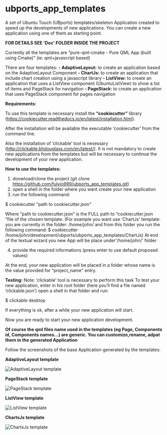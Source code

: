 # ubports_app_templates

A set of Ubuntu Touch (UBports) templates/skeleton Application created to speed up the developments of new applications.
You can create a new application using one of them as starting point.

**FOR DETAILS SEE 'Doc' FOLDER INSIDE THE PROJECT**

Currently all the templates are “pure-qml-cmake - Pure QML App (built using Cmake)” 
(ie: qml+javascript based)

There are four templates: 
**- AdaptiveLayout:** to create an application based on the AdaptiveLayout Component
**- ChartJs:** to create an application that include chart creation using a javascript library
**- ListView:** to create an application that uses a ListView component (UbuntuListView) to show a list of items and PageStack for navigation
**- PageStack:**  to create an application that uses PageStack component for pages navigation


**Requirements:**

To use this template is necessary install the **“cookiecutter”** library (https://cookiecutter.readthedocs.io/en/latest/installation.html).

After the installation will be available the executable ‘cookiecutter’ from the command line.

Also the  installation of ‘clickable’  tool is nesessary (http://clickable.bhdouglass.com/en/latest/).
It is not mandatory to create new applications from the templates but will be necessary to continue the development of your new application.

**How to use the templates:**
1) donwload/clone the project (git clone https://github.com/fulvio999/ubports_app_templates.git)
2) open a shell in the folder where you want create your new application
3) run the following command:

$ cookiecutter "path to cookiecutter.json"

Where “path to cookiecutter.json” is the FULL path to “cookiecutter.json ”file of the chosen template.
(For example you want use 'ChartJs' template:
you are currently in the folder: /home/john/ and from this folder you run the following command: 
$ cookiecutter /home/john/development/ubports/ubports_app_templates/ChartJs)
At end of the textual wizard you new App will be place under'/home/john/' folder

4) provide the required informations (press enter to use default proposed values)

At the end, your new application will be placed in a folder whose name is the value provided for “project_name” entry.

**Testing:**
Note: ‘clickable’ tool is necessary to perform this task
To test your new application, enter in his root folder (here you’ll find a file named ‘clickable.json’)
open a shell in that folder and run:

$ clickable desktop

If everything is ok, after a while your new application will start.

Now you are ready to start your new application development.

**Of course the qml files name used in the templates (eg Page, Components id, Components names...) are generic. You can customize,rename, adpat them in the generated Application**


Follow the screenshots of the base Application generated by the templates:

**AdaptiveLayout template**

![AdaptiveLayout template](https://github.com/fulvio999/ubports_app_templates/blob/master/Doc/AdaptiveLayout.png)

**PageStack template**

![PageStack template](https://github.com/fulvio999/ubports_app_templates/blob/master/Doc/PageStackTemplate.png)

**ListView template**

![ListView template](https://github.com/fulvio999/ubports_app_templates/blob/master/Doc/UbuntuListView.png)

**ChartsJs template**

![ChartsJs template](https://github.com/fulvio999/ubports_app_templates/blob/master/Doc/chartsTemplate.png)




